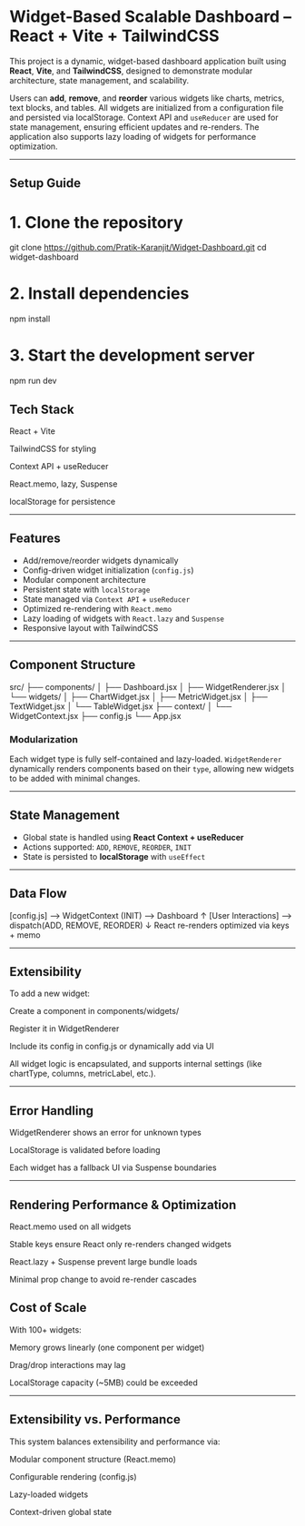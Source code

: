 # Widget-Based Scalable Dashboard – React + Vite + TailwindCSS

This project is a dynamic, widget-based dashboard application built using **React**, **Vite**, and **TailwindCSS**, designed to demonstrate modular architecture, state management, and scalability.

Users can **add**, **remove**, and **reorder** various widgets like charts, metrics, text blocks, and tables. All widgets are initialized from a configuration file and persisted via localStorage. Context API and `useReducer` are used for state management, ensuring efficient updates and re-renders. The application also supports lazy loading of widgets for performance optimization.

---

## Setup Guide

# 1. Clone the repository

git clone https://github.com/Pratik-Karanjit/Widget-Dashboard.git
cd widget-dashboard

# 2. Install dependencies

npm install

# 3. Start the development server

npm run dev

## Tech Stack

React + Vite

TailwindCSS for styling

Context API + useReducer

React.memo, lazy, Suspense

localStorage for persistence

---

## Features

- Add/remove/reorder widgets dynamically
- Config-driven widget initialization (`config.js`)
- Modular component architecture
- Persistent state with `localStorage`
- State managed via `Context API` + `useReducer`
- Optimized re-rendering with `React.memo`
- Lazy loading of widgets with `React.lazy` and `Suspense`
- Responsive layout with TailwindCSS

---

## Component Structure

src/
├── components/
│ ├── Dashboard.jsx
│ ├── WidgetRenderer.jsx
│ └── widgets/
│ ├── ChartWidget.jsx
│ ├── MetricWidget.jsx
│ ├── TextWidget.jsx
│ └── TableWidget.jsx
├── context/
│ └── WidgetContext.jsx
├── config.js
└── App.jsx

### Modularization

Each widget type is fully self-contained and lazy-loaded. `WidgetRenderer` dynamically renders components based on their `type`, allowing new widgets to be added with minimal changes.

---

## State Management

- Global state is handled using **React Context + useReducer**
- Actions supported: `ADD`, `REMOVE`, `REORDER`, `INIT`
- State is persisted to **localStorage** with `useEffect`

---

## Data Flow

[config.js] --> WidgetContext (INIT) --> Dashboard
↑
[User Interactions] --> dispatch(ADD, REMOVE, REORDER)
↓
React re-renders optimized via keys + memo

---

## Extensibility

To add a new widget:

Create a component in components/widgets/

Register it in WidgetRenderer

Include its config in config.js or dynamically add via UI

All widget logic is encapsulated, and supports internal settings (like chartType, columns, metricLabel, etc.).

---

## Error Handling

WidgetRenderer shows an error for unknown types

LocalStorage is validated before loading

Each widget has a fallback UI via Suspense boundaries

---

## Rendering Performance & Optimization

React.memo used on all widgets

Stable keys ensure React only re-renders changed widgets

React.lazy + Suspense prevent large bundle loads

Minimal prop change to avoid re-render cascades

## Cost of Scale

With 100+ widgets:

Memory grows linearly (one component per widget)

Drag/drop interactions may lag

LocalStorage capacity (~5MB) could be exceeded

---

## Extensibility vs. Performance

This system balances extensibility and performance via:

Modular component structure (React.memo)

Configurable rendering (config.js)

Lazy-loaded widgets

Context-driven global state
